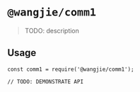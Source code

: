 # `@wangjie/comm1`

> TODO: description

## Usage

```
const comm1 = require('@wangjie/comm1');

// TODO: DEMONSTRATE API
```
